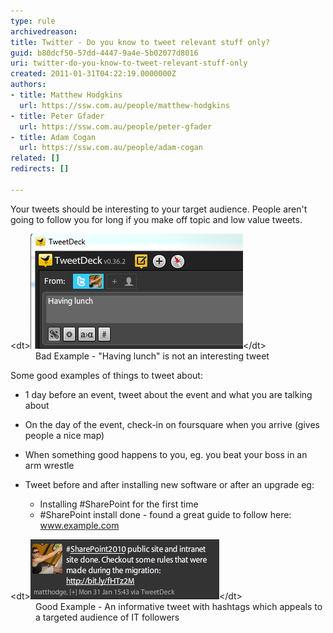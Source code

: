 ```yaml
---
type: rule
archivedreason: 
title: Twitter - Do you know to tweet relevant stuff only?
guid: b80dcf50-57dd-4447-9a4e-5b02077d8016
uri: twitter-do-you-know-to-tweet-relevant-stuff-only
created: 2011-01-31T04:22:19.0000000Z
authors:
- title: Matthew Hodgkins
  url: https://ssw.com.au/people/matthew-hodgkins
- title: Peter Gfader
  url: https://ssw.com.au/people/peter-gfader
- title: Adam Cogan
  url: https://ssw.com.au/people/adam-cogan
related: []
redirects: []

---
```


Your tweets should be interesting to your target audience. People aren't going to follow you for long if you make off topic and low value tweets.


<!--endintro-->
<dl class="badImage">&lt;dt&gt;<img src="twitter-boring-tweet.png" alt="">&lt;/dt&gt;<dd> Bad Example - "Having lunch" is not an interesting tweet<br> </dd></dl>
Some good examples of things to tweet about:

* 1 day before an event, tweet about the event and what you are talking about
* On the day of the event, check-in on foursquare when you arrive (gives people a nice map)
* When something good happens to you, eg. you beat your boss in an arm wrestle
* Tweet before and after installing new software or after an upgrade eg:

    * Installing #SharePoint for the first time
    * #SharePoint install done - found a great guide to follow here: www.example.com

<dl class="goodImage">&lt;dt&gt;<img src="twitter-goodtweet.png" alt="">&lt;/dt&gt;<dd>Good Example - An informative tweet with hashtags which appeals to a targeted audience of IT followers</dd> 
</dl>
